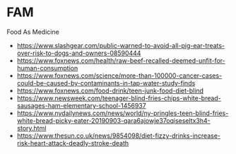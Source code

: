 # FAM
Food As Medicine

   * https://www.slashgear.com/public-warned-to-avoid-all-pig-ear-treats-over-risk-to-dogs-and-owners-08590444
   * https://www.foxnews.com/health/raw-beef-recalled-deemed-unfit-for-human-consumption
   * https://www.foxnews.com/science/more-than-100000-cancer-cases-could-be-caused-by-contaminants-in-tap-water-study-finds
   * https://www.foxnews.com/food-drink/teen-junk-food-diet-blind
   * https://www.newsweek.com/teenager-blind-fries-chips-white-bread-sausages-ham-elementary-school-1456937
   * https://www.nydailynews.com/news/world/ny-pringles-teen-blind-fries-white-bread-picky-eater-20190903-qara6ajowje37oqiseseltx3h4-story.html
   * https://www.thesun.co.uk/news/9854098/diet-fizzy-drinks-increase-risk-heart-attack-deadly-stroke-death

<!-- EOF -->
